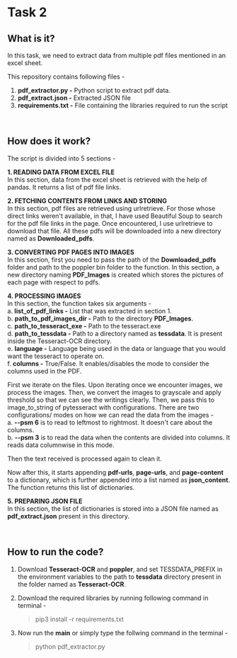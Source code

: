 # Task 2

## What is it?
In this task, we need to extract data from multiple pdf files mentioned in an excel sheet.

This repository contains following files - 
1. **pdf_extractor.py -** Python script to extract pdf data.
2. **pdf_extract.json -** Extracted JSON file
3. **requirements.txt -** File containing the libraries required to run the script

&nbsp;

## How does it work?
The script is divided into 5 sections - 


**1. READING DATA FROM EXCEL FILE**<br/>
In this section, data from the excel sheet is retrieved with the help of pandas. It returns a list of pdf file links.

**2. FETCHING CONTENTS FROM LINKS AND STORING**<br/>
In this section, pdf files are retrieved using urlretrieve. For those whose direct links weren't available, in that, I have used Beautiful Soup to search for the pdf file links in the page. Once encountered, I use urlretrieve to download that file. All these pdfs will be downloaded into a new directory named as **Downloaded_pdfs**.


**3. CONVERTING PDF PAGES INTO IMAGES**<br/>
In this section, first you need to pass the path of the **Downloaded_pdfs** folder and path to the poppler bin folder to the function. In this section, a new directory naming **PDF_Images** is created which stores the pictures of each page with respect to pdfs. 


**4. PROCESSING IMAGES**<br/>
In this section, the function takes six arguments - <br/>
      a. **list_of_pdf_links      -** List that was extracted in section 1.<br/>
      b. **path_to_pdf_images_dir -** Path to the directory **PDF_Images**.<br/>
      c. **path_to_tesseract_exe  -** Path to the tesseract.exe<br/>
      d. **path_to_tessdata       -** Path to a directory named as **tessdata**. It is present inside the Tesseract-OCR directory.<br/>
      e. **language               -** Language being used in the data or language that you would want the tesseract to operate on.<br/>
      f. **columns                -** True/False. It enables/disables the mode to consider the columns used in the PDF.<br/>


First we iterate on the files. Upon iterating once we encounter images, we process the images. Then, we convert the images to grayscale and apply threshold so that we can see the writings clearly. Then, we pass this to image_to_string of pytesseract with configurations. There are two configurations/ modes on how we can read the data from the images - <br/>
    a. **--psm 6** is to read to leftmost to rightmost. It doesn't care about the columns.<br/>
    b. **--psm 3** is to read the data when the contents are divided into columns. It reads data columnwise in this mode.<br/>

Then the text received is processed again to clean it.

Now after this, it starts appending **pdf-urls**, **page-urls**, and **page-content** to a dictionary, which is further appended into a list named as **json_content**. The function returns this list of dictionaries.


**5. PREPARING JSON FILE**<br/>
In this section, the list of dictionaries is stored into a JSON file named as **pdf_extract.json** present in this directory.

&nbsp;

## How to run the code?
1. Download **Tesseract-OCR** and **poppler**, and set TESSDATA_PREFIX in the environment variables to the path to **tessdata** directory present in the folder named as **Tesseract-OCR**.
2. Download the required libraries by running following command in terminal - 
      > pip3 install -r requirements.txt

3. Now run the **main** or simply type the follwing command in the terminal - 
      > python pdf_extractor.py 
